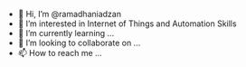 - 👋 Hi, I’m @ramadhaniadzan
- 👀 I’m interested in Internet of Things and Automation Skills
- 🌱 I’m currently learning ...
- 💞️ I’m looking to collaborate on ...
- 📫 How to reach me ...

<!---
ramadhaniadzan/ramadhaniadzan is a ✨ special ✨ repository because its `README.md` (this file) appears on your GitHub profile.
You can click the Preview link to take a look at your changes.
--->

